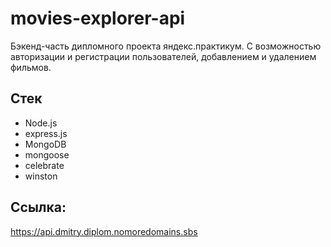 # movies-explorer-api
Бэкенд-часть дипломного проекта яндекс.практикум. С возможностью авторизации и регистрации пользователей, добавлением и удалением фильмов.

## Стек
* Node.js
* express.js
* MongoDB
* mongoose
* celebrate
* winston

## Ссылка:
https://api.dmitry.diplom.nomoredomains.sbs
